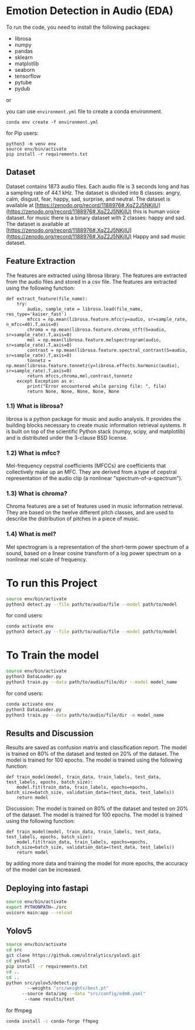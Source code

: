 # Emotion Detection in Audio (EDA)

To run the code, you need to install the following packages:

- librosa
- numpy
- pandas
- sklearn
- matplotlib
- seaborn
- tensorflow
- pytube
- pydub

or

you can use ```environment.yml``` file to create a conda environment.

    conda env create -f environment.yml

for Pip users:

    python3 -m venv env
    source env/bin/activate
    pip install -r requirements.txt

## Dataset

Dataset contains 1873 audio files. Each audio file is 3 seconds long and has a sampling rate of 44.1 kHz. The dataset is
divided into 8 classes: angry, calm, disgust, fear, happy, sad, surprise, and neutral. The dataset is available
at [https://zenodo.org/record/1188976#.XqZ2J5NKjIU](https://zenodo.org/record/1188976#.XqZ2J5NKjIU)
this is human voice dataset. for music there is a binary dataset with 2 classes: happy and sad. The dataset is available
at [https://zenodo.org/record/1188976#.XqZ2J5NKjIU](https://zenodo.org/record/1188976#.XqZ2J5NKjIU)
Happy and sad music dataset.

## Feature Extraction

The features are extracted using librosa library. The features are extracted from the audio files and stored in a csv
file. The features are extracted using the following function:

    def extract_feature(file_name):
        try:
            audio, sample_rate = librosa.load(file_name, res_type='kaiser_fast')
            mfccs = np.mean(librosa.feature.mfcc(y=audio, sr=sample_rate, n_mfcc=40).T,axis=0)
            chroma = np.mean(librosa.feature.chroma_stft(S=audio, sr=sample_rate).T,axis=0)
            mel = np.mean(librosa.feature.melspectrogram(audio, sr=sample_rate).T,axis=0)
            contrast = np.mean(librosa.feature.spectral_contrast(S=audio, sr=sample_rate).T,axis=0)
            tonnetz = np.mean(librosa.feature.tonnetz(y=librosa.effects.harmonic(audio), sr=sample_rate).T,axis=0)
            return mfccs,chroma,mel,contrast,tonnetz
        except Exception as e:
            print("Error encountered while parsing file: ", file)
            return None, None, None, None, None

### 1.1) What is librosa?

librosa is a python package for music and audio analysis.
It provides the building blocks necessary to create music information
retrieval systems. It is built on top of the scientific
Python stack (numpy, scipy, and matplotlib) and is distributed under the 3-clause BSD license.

### 1.2) What is mfcc?

Mel-frequency cepstral coefficients (MFCCs) are coefficients that
collectively make up an MFC. They are derived from a
type of cepstral representation of the audio clip (a nonlinear
"spectrum-of-a-spectrum").

### 1.3) What is chroma?

Chroma features are a set of features used in music information retrieval.
They are based on the twelve different pitch classes, and are
used to describe the distribution of pitches in a piece of music.

### 1.4) What is mel?

Mel spectrogram is a representation of the short-term power spectrum of a sound, based on a linear
cosine transform of a log power spectrum on a nonlinear mel scale of frequency.

# To run this Project

```bash
source env/bin/activate
python3 detect.py --file path/to/audio/file --model path/to/model
```

for cond users:

```bash
conda activate env
python3 detect.py --file path/to/audio/file --model path/to/model
```

# To Train the model

```bash
source env/bin/activate
python3 DataLoader.py
python3 train.py --data path/to/audio/file/dir --model model_name
```

for cond users:

```bash
conda activate env
python3 DataLoader.py
python3 train.py --data path/to/audio/file/dir -m model_name
```

## Results and Discussion

Results are saved as confusion matrix and classification report. The model is trained on 80% of the dataset and tested
on 20% of the dataset. The model is trained for 100 epochs. The model is trained using the following function:

    def train_model(model, train_data, train_labels, test_data, test_labels, epochs, batch_size):
        model.fit(train_data, train_labels, epochs=epochs, batch_size=batch_size, validation_data=(test_data, test_labels))
        return model

Discussion: The model is trained on 80% of the dataset and tested on 20% of the dataset. The model is trained for 100
epochs. The model is trained using the following function:

    def train_model(model, train_data, train_labels, test_data, test_labels, epochs, batch_size):
        model.fit(train_data, train_labels, epochs=epochs, batch_size=batch_size, validation_data=(test_data, test_labels))
        return model

by adding more data and training the model for more epochs, the accuracy of the model can be increased.

## Deploying into fastapi

```bash
source env/bin/activate
export PYTHONPATH=./src
uvicorn main:app --reload
```

## Yolov5

```bash
source env/bin/activate
cd src
git clone https://github.com/ultralytics/yolov5.git
cd yolov5
pip install -r requirements.txt
cd ..
cd ..
python src/yolov5/detect.py 
        --weights "src/weights/best.pt" 
      --source data/img --data "src/config/edm8.yaml"
       --name results/test
```

for ffmpeg 
```bash
conda install -c conda-forge ffmpeg
```